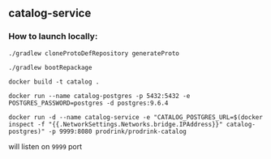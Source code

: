 catalog-service
-
### How to launch locally:
```
./gradlew cloneProtoDefRepository generateProto

./gradlew bootRepackage

docker build -t catalog .

docker run --name catalog-postgres -p 5432:5432 -e POSTGRES_PASSWORD=postgres -d postgres:9.6.4

docker run -d --name catalog-service -e "CATALOG_POSTGRES_URL=$(docker inspect -f "{{.NetworkSettings.Networks.bridge.IPAddress}}" catalog-postgres)" -p 9999:8080 prodrink/prodrink-catalog
```
will listen on `9999` port
